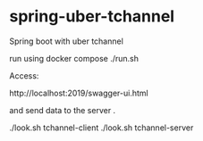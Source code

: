 # spring-uber-tchannel

Spring boot with uber tchannel

run using docker compose ./run.sh

Access:

http://localhost:2019/swagger-ui.html

and send data to the server .

./look.sh tchannel-client
./look.sh tchannel-server


